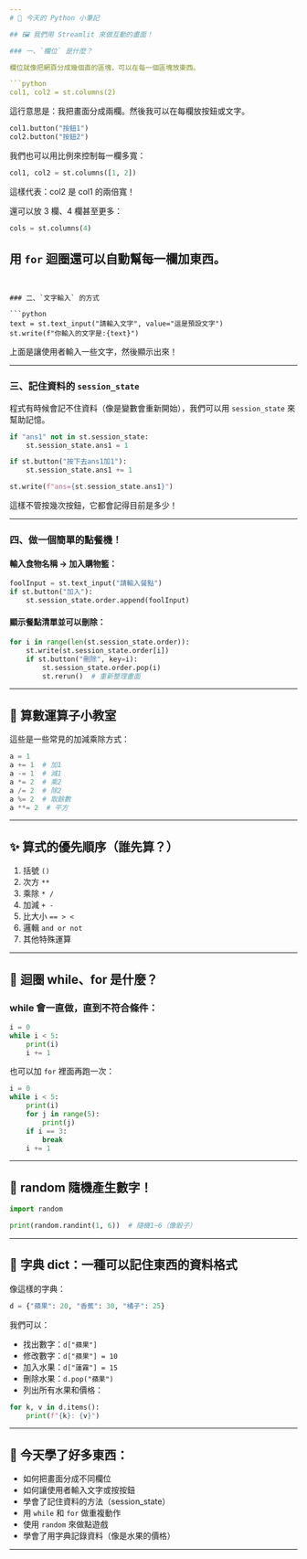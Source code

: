 ```yaml
---
# 🐍 今天的 Python 小筆記

## 🖼️ 我們用 Streamlit 來做互動的畫面！

### 一、`欄位` 是什麼？

欄位就像把網頁分成幾個直的區塊，可以在每一個區塊放東西。

```python
col1, col2 = st.columns(2)
```

這行意思是：我把畫面分成兩欄。然後我可以在每欄放按鈕或文字。

```python
col1.button("按鈕1")
col2.button("按鈕2")
```

我們也可以用比例來控制每一欄多寬：

```python
col1, col2 = st.columns([1, 2])
```

這樣代表：col2 是 col1 的兩倍寬！

還可以放 3 欄、4 欄甚至更多：

```python
cols = st.columns(4)
```

用 `for` 迴圈還可以自動幫每一欄加東西。
---
```


### 二、`文字輸入` 的方式

```python
text = st.text_input("請輸入文字", value="這是預設文字")
st.write(f"你輸入的文字是:{text}")
```

上面是讓使用者輸入一些文字，然後顯示出來！

---

### 三、記住資料的 `session_state`

程式有時候會記不住資料（像是變數會重新開始），我們可以用 `session_state` 來幫助記憶。

```python
if "ans1" not in st.session_state:
    st.session_state.ans1 = 1

if st.button("按下去ans1加1"):
    st.session_state.ans1 += 1

st.write(f"ans={st.session_state.ans1}")
```

這樣不管按幾次按鈕，它都會記得目前是多少！

---

### 四、做一個簡單的點餐機！

#### 輸入食物名稱 → 加入購物籃：

```python
foolInput = st.text_input("請輸入餐點")
if st.button("加入"):
    st.session_state.order.append(foolInput)
```

#### 顯示餐點清單並可以刪除：

```python
for i in range(len(st.session_state.order)):
    st.write(st.session_state.order[i])
    if st.button("刪除", key=i):
        st.session_state.order.pop(i)
        st.rerun()  # 重新整理畫面
```

---

## 🧮 算數運算子小教室

這些是一些常見的加減乘除方式：

```python
a = 1
a += 1  # 加1
a -= 1  # 減1
a *= 2  # 乘2
a /= 2  # 除2
a %= 2  # 取餘數
a **= 2  # 平方
```

---

## ✨ 算式的優先順序（誰先算？）

1. 括號 `()`
2. 次方 `**`
3. 乘除 `* /`
4. 加減 `+ -`
5. 比大小 `== > <`
6. 邏輯 `and or not`
7. 其他特殊運算

---

## 🔁 迴圈 while、for 是什麼？

### while 會一直做，直到不符合條件：

```python
i = 0
while i < 5:
    print(i)
    i += 1
```

也可以加 `for` 裡面再跑一次：

```python
i = 0
while i < 5:
    print(i)
    for j in range(5):
        print(j)
    if i == 3:
        break
    i += 1
```

---

## 🎲 random 隨機產生數字！

```python
import random

print(random.randint(1, 6))  # 隨機1~6（像骰子）
```

---

## 🧺 字典 dict：一種可以記住東西的資料格式

像這樣的字典：

```python
d = {"蘋果": 20, "香蕉": 30, "橘子": 25}
```

我們可以：

- 找出數字：`d["蘋果"]`
- 修改數字：`d["蘋果"] = 10`
- 加入水果：`d["蓮霧"] = 15`
- 刪除水果：`d.pop("蘋果")`
- 列出所有水果和價格：

```python
for k, v in d.items():
    print(f"{k}: {v}")
```

---

## 🎉 今天學了好多東西：

- 如何把畫面分成不同欄位
- 如何讓使用者輸入文字或按按鈕
- 學會了記住資料的方法（session_state）
- 用 `while` 和 `for` 做重複動作
- 使用 `random` 來做點遊戲
- 學會了用字典記錄資料（像是水果的價格）

---
